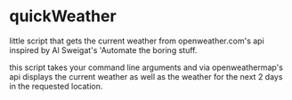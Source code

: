# quickWeather
little script that gets the current weather from openweather.com's api
inspired by Al Sweigat's 'Automate the boring stuff.

this script takes your command line arguments and via openweathermap's api displays the current weather as well as the weather for the next 2 days in the requested location.
